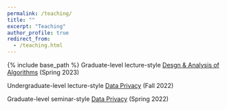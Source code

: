 ```yaml
---
permalink: /teaching/
title: ""
excerpt: "Teaching"
author_profile: true
redirect_from: 
  - /teaching.html
---
```


{% include base_path %}
Graduate-level lecture-style [Desgn & Analysis of Algorithms](https://tianhao.wang/s23-algo) (Spring 2023)

Undergraduate-level lecture-style [Data Privacy](https://tianhao.wang/f22-dataprivacy) (Fall 2022)

Graduate-level seminar-style [Data Privacy](https://tianhao.wang/s22-dataprivacy) (Spring 2022)

